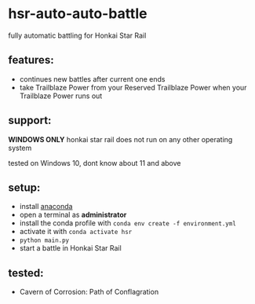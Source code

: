 # hsr-auto-auto-battle
fully automatic battling for Honkai Star Rail

## features:
- continues new battles after current one ends
- take Trailblaze Power from your Reserved Trailblaze Power when your Trailblaze Power runs out

## support:
**WINDOWS ONLY**
honkai star rail does not run on any other operating system

tested on Windows 10, dont know about 11 and above

## setup:
- install [anaconda](https://www.anaconda.com/download)
- open a terminal as **administrator**
- install the conda profile with `conda env create -f environment.yml`
- activate it with `conda activate hsr`
- `python main.py`
- start a battle in Honkai Star Rail

## tested:
- Cavern of Corrosion: Path of Conflagration
